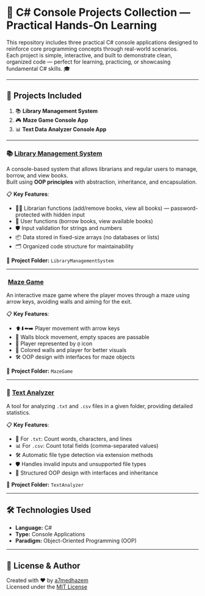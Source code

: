 # 🌟 C# Console Projects Collection — Practical Hands-On Learning

This repository includes three practical C# console applications designed to reinforce core programming concepts through real-world scenarios.  
Each project is simple, interactive, and built to demonstrate clean, organized code — perfect for learning, practicing, or showcasing fundamental C# skills. 🎓

---

## 📁 Projects Included

1. 📚 **Library Management System**  
2. 🎮 **Maze Game Console App**  
3. 📊 **Text Data Analyzer Console App**

---

### 📚 [Library Management System](./LibraryManagementSystem)

A console-based system that allows librarians and regular users to manage, borrow, and view books.  
Built using **OOP principles** with abstraction, inheritance, and encapsulation.

📋 **Key Features**:

- 👨‍💼 Librarian functions (add/remove books, view all books) — password-protected with hidden input  
- 👤 User functions (borrow books, view available books)  
- 🛡️ Input validation for strings and numbers  
- 📦 Data stored in fixed-size arrays (no databases or lists)  
- 🗂️ Organized code structure for maintainability  

📂 **Project Folder:** `LibraryManagementSystem`

---

###  ​ [Maze Game](./MazeGame)

An interactive maze game where the player moves through a maze using arrow keys, avoiding walls and aiming for the exit.

📋 **Key Features**:

- ⬆️⬇️⬅️➡️ Player movement with arrow keys  
- 🧱 Walls block movement, empty spaces are passable  
- 👤 Player represented by `@` icon  
- 🎨 Colored walls and player for better visuals  
- 🛠️ OOP design with interfaces for maze objects  

📂 **Project Folder:** `MazeGame`

---

### 🧠 [Text Analyzer](./TextAnalyzer)

A tool for analyzing `.txt` and `.csv` files in a given folder, providing detailed statistics.

📋 **Key Features**:

- 📄 For `.txt`: Count words, characters, and lines  
- 📊 For `.csv`: Count total fields (comma-separated values)  
- 🛠️ Automatic file type detection via extension methods  
- 🛡️ Handles invalid inputs and unsupported file types  
- 🔄 Structured OOP design with interfaces and inheritance  

📂 **Project Folder:** `TextAnalyzer`

---

## 🛠 Technologies Used
- **Language:** C#  
- **Type:** Console Applications  
- **Paradigm:** Object-Oriented Programming (OOP)  

---

## 📄 License & Author

Created with ❤️ by [a7medhazem](https://github.com/a7medhazem)  
Licensed under the [MIT License](LICENSE.md)
